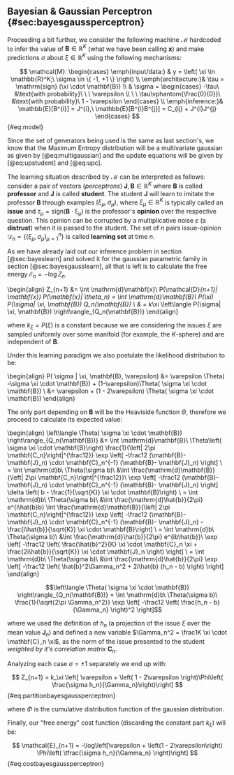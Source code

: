 
## Bayesian & Gaussian Perceptron {#sec:bayesgaussperceptron}


Proceeding a bit further, we consider the following machine $\mathcal{M}$ hardcoded to infer the value of $\mathbf{B}\in \mathbb{R}^K$ (what we have been calling $\mathbf{x}$) and make predictions $\sigma$ about $\xi \in \mathbb{R}^K$ using the following mechanisms:

$$
\mathcal{M}: \begin{cases}
    \emph{input/data:}  & y = \left( \xi \in \mathbb{R}^K;\ \sigma \in \{ -1, +1 \} \right) \\
    \emph{architecture:}& \tau = \mathrm{sign} (\xi \cdot \mathbf{B}) \\
                        & \sigma = 
    \begin{cases} -\tau\ &\text{with probability}\ \ \ \varepsilon \\ 
    \ \ \tau\vphantom{\frac{0}{0}}\ &\text{with probability}\ 1 - \varepsilon 
    \end{cases} \\
\emph{inference:}& \mathbb{E}[B^{i}] = J^{i},\  \mathbb{E}[B^{i}B^{j}] = C_{ij} + J^{i}J^{j}
\end{cases}
$$ {#eq:model}

Since the set of generators being used is the same as last section's, we know that the Maximum Entropy distribution will be a multivariate gaussian as given by [@eq:multigaussian] and the update equations will be given by [@eq:upstudent] and [@eq:upc].

The learning situation described by $\mathcal{M}$ can be interpreted as follows: consider a pair of vectors (*perceptrons*) $\mathbf{J}, \mathbf{B}\in \mathbb{R}^K$ where $\mathbf{B}$ is called **professor** and $\mathbf{J}$ is called **student**. The student $\mathbf{J}$ will learn to imitate the professor $\mathbf{B}$ through examples $(\xi_\mu, \sigma_\mu)$, where $\xi_\mu \in \mathbb{R}^K$ is typically called an **issue** and $\tau_\mu = \mathrm{sign(\mathbf{B}\cdot \xi_\mu)}$ is the professor's **opinion** over the respective question. This opinion can be corrupted by a multiplicative noise $\varepsilon$ (a **distrust**) when it is passed to the student. The set of $n$ pairs issue-opinion $\mathcal{D}_n = \{ (\xi_\mu, \sigma_\mu)_{\mu=1}^n \}$ is called **learning set** at time $n$.


As we have already laid out our inference problem in section [@sec:bayeslearn] and solved it for the gaussian parametric family in section [@sec:bayesgausslearn], all that is left is to calculate the free energy $\mathcal{E}_n = - \log Z_n$.

\begin{align}
     Z_{n+1} &= \int \mathrm{d}\mathbf{x}\ P(\mathcal{D}_{n+1}| \mathbf{x}) P(\mathbf{x}| \theta_n) = \int \mathrm{d}\mathbf{B}\ P(\xi) P(\sigma| \xi, \mathbf{B}) Q_n(\mathbf{B}) \\
    & = k_\xi \left\langle P(\sigma| \xi, \mathbf{B}) \right\rangle_{Q_n(\mathbf{B})}
\end{align}

where $k_\xi = P(\xi)$ is a constant because we are considering the issues $\xi$ are sampled uniformly over some manifold (for example, the $K$-sphere) and are independent of $\mathbf{B}$.

Under this learning paradigm we also postulate the likelihood distribution to be:

\begin{align}
     P( \sigma | \xi, \mathbf{B}, \varepsilon) &= \varepsilon \Theta( -\sigma \xi \cdot \mathbf{B}) + (1-\varepsilon)\Theta( \sigma \xi \cdot \mathbf{B}) \\
    &= \varepsilon + (1 - 2\varepsilon) \Theta( \sigma \xi \cdot \mathbf{B})
\end{align}

The only part depending on $\mathbf{B}$ will be the Heaviside function $\Theta$, therefore we proceed to calculate its expected value:

\begin{align}
     \left\langle \Theta( \sigma \xi \cdot \mathbf{B}) \right\rangle_{Q_n(\mathbf{B})} &= \int \mathrm{d}\mathbf{B}\ \Theta\left( \sigma \xi \cdot \mathbf{B}\right) \frac{1}{\left| 2\pi \mathbf{C_n}\right|^{\frac12}} \exp \left[ -\frac12 (\mathbf{B}- \mathbf{J}_n) \cdot \mathbf{C}_n^{-1} (\mathbf{B}- \mathbf{J}_n) \right] \\
     = \int \mathrm{d}b\ \Theta(\sigma b)\ &\int \frac{\mathrm{d}\mathbf{B}}{\left| 2\pi \mathbf{C_n}\right|^{\frac12}}\ \exp \left[ -\frac12 (\mathbf{B}- \mathbf{J}_n) \cdot \mathbf{C}_n^{-1} (\mathbf{B}- \mathbf{J}_n) \right] \delta \left( b - \frac{1}{\sqrt{K}} \xi \cdot \mathbf{B}\right) \\
     = \int \mathrm{d}b\ \Theta(\sigma b)\ &\int \frac{\mathrm{d}\hat{b}}{2\pi} e^{i\hat{b}b} \int \frac{\mathrm{d}\mathbf{B}}{\left| 2\pi \mathbf{C_n}\right|^{\frac12}} \exp \left[ -\frac12 (\mathbf{B}- \mathbf{J}_n) \cdot \mathbf{C}_n^{-1} (\mathbf{B}- \mathbf{J}_n) - \frac{i\hat{b}}{\sqrt{K}} \xi \cdot \mathbf{B}\right] \\
     = \int \mathrm{d}b\ \Theta(\sigma b)\ &\int \frac{\mathrm{d}\hat{b}}{2\pi} e^{ib\hat{b}}\ \exp \left[ -\frac12 \left( \frac{\hat{b}^2}{K} \xi \cdot \mathbf{C}_n \xi + \frac{2i\hat{b}}{\sqrt{K}} \xi \cdot \mathbf{J}_n \right) \right] \\
     = \int \mathrm{d}b\ \Theta(\sigma b)\ &\int \frac{\mathrm{d}\hat{b}}{2\pi} \exp \left[ -\frac12 \left( \hat{b}^2\Gamma_n^2 + 2i\hat{b} (h_n - b) \right) \right]
\end{align}

$$\left\langle \Theta( \sigma \xi \cdot \mathbf{B}) \right\rangle_{Q_n(\mathbf{B})} = \int \mathrm{d}b\ \Theta(\sigma b)\ \frac{1}{\sqrt{2\pi \Gamma_n^2}} \exp \left[ -\frac12 \left( \frac{h_n - b}{\Gamma_n} \right)^2 \right]$$

where we used the definition of $h_n$ (a projection of the issue $\xi$ over the mean value $\mathbf{J}_n$) and defined a new variable $\Gamma_n^2 = \frac1K \xi \cdot \mathbf{C}_n \xi$, as the norm of the issue presented to the student *weighted by it's correlation matrix* $\mathbf{C}_n$.

Analyzing each case $\sigma = \pm 1$ separately we end up with:

$$ Z_{n+1} = k_\xi \left[ \varepsilon + \left( 1 - 2\varepsilon \right)\Phi\left( \frac{\sigma h_n}{\Gamma_n}\right)\right] $$ {#eq:partitionbayesgaussperceptron}

where $\Phi$ is the cumulative distribution function of the gaussian distribution.

Finally, our "free energy" cost function (discarding the constant part $k_\xi$) will be:

$$ \mathcal{E}_{n+1} = -\log\left[\varepsilon + \left(1 - 2\varepsilon\right) \Phi\left( \tfrac{\sigma h_n}{\Gamma_n} \right)\right] $$ {#eq:costbayesgaussperceptron}


